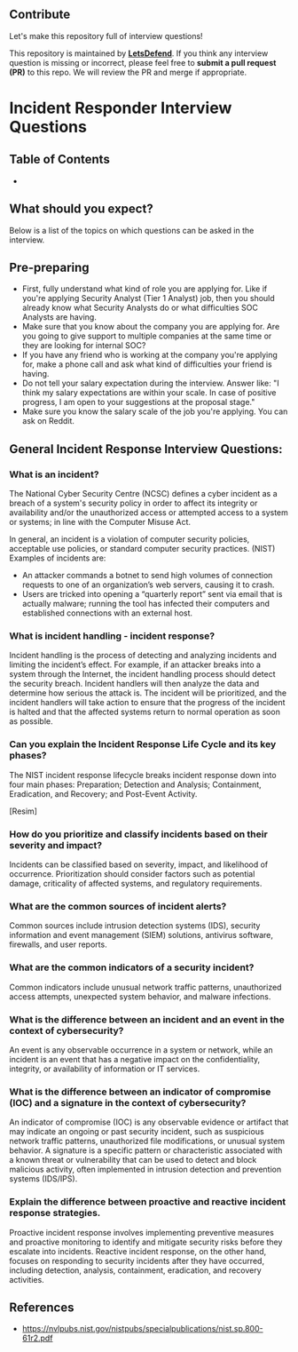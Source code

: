  ## Contribute

Let's make this repository full of interview questions!

This repository is maintained by [**LetsDefend**](https://letsdefend.io/). If you think any interview question is missing or incorrect, please feel free to **submit a pull request (PR)** to this repo. We will review the PR and merge if appropriate.

# Incident Responder Interview Questions

## Table of Contents

-

## What should you expect?

Below is a list of the topics on which questions can be asked in the interview.

## Pre-preparing

 - First, fully understand what kind of role you are applying for. Like if you're applying Security Analyst (Tier 1 Analyst) job, then you should already know what Security Analysts do or what difficulties SOC Analysts are having.
 - Make sure that you know about the company you are applying for. Are you going to give support to multiple companies at the same time or they are looking for internal SOC?
 - If you have any friend who is working at the company you're applying for, make a phone call and ask what kind of difficulties your friend is having.
 - Do not tell your salary expectation during the interview. Answer like: "I think my salary expectations are within your scale. In case of positive progress, I am open to your suggestions at the proposal stage."
 - Make sure you know the salary scale of the job you're applying. You can ask on Reddit.


## General Incident Response Interview Questions:

### What is an incident?

The National Cyber Security Centre (NCSC) defines a cyber incident as a breach of a system's security policy in order to affect its integrity or availability and/or the unauthorized access or attempted access to a system or systems; in line with the Computer Misuse Act. 

In general, an incident is a violation of computer security policies, acceptable use policies, or standard computer security practices. (NIST)
Examples of incidents are:
 - An attacker commands a botnet to send high volumes of connection requests to one of an
organization’s web servers, causing it to crash.
 - Users are tricked into opening a “quarterly report” sent via email that is actually malware;
running the tool has infected their computers and established connections with an external
host.

### What is incident handling - incident response?

Incident handling is the process of detecting and analyzing incidents and limiting the incident’s effect. For example, if an attacker breaks into a system through the Internet, the incident handling process should detect the security breach. Incident handlers will then analyze the data and determine how serious the attack is. The incident will be prioritized, and the incident handlers will take action to ensure that the progress of the incident is halted and that the affected systems return to normal operation as soon as possible.

### Can you explain the Incident Response Life Cycle and its key phases?

The NIST incident response lifecycle breaks incident response down into four main phases: Preparation; Detection and Analysis; Containment, Eradication, and Recovery; and Post-Event Activity.

[Resim]

### How do you prioritize and classify incidents based on their severity and impact?

Incidents can be classified based on severity, impact, and likelihood of occurrence. Prioritization should consider factors such as potential damage, criticality of affected systems, and regulatory requirements.

### What are the common sources of incident alerts?

Common sources include intrusion detection systems (IDS), security information and event management (SIEM) solutions, antivirus software, firewalls, and user reports.

### What are the common indicators of a security incident?

Common indicators include unusual network traffic patterns, unauthorized access attempts, unexpected system behavior, and malware infections.

### What is the difference between an incident and an event in the context of cybersecurity?

An event is any observable occurrence in a system or network, while an incident is an event that has a negative impact on the confidentiality, integrity, or availability of information or IT services.

### What is the difference between an indicator of compromise (IOC) and a signature in the context of cybersecurity?

An indicator of compromise (IOC) is any observable evidence or artifact that may indicate an ongoing or past security incident, such as suspicious network traffic patterns, unauthorized file modifications, or unusual system behavior. A signature is a specific pattern or characteristic associated with a known threat or vulnerability that can be used to detect and block malicious activity, often implemented in intrusion detection and prevention systems (IDS/IPS).

### Explain the difference between proactive and reactive incident response strategies.

Proactive incident response involves implementing preventive measures and proactive monitoring to identify and mitigate security risks before they escalate into incidents. Reactive incident response, on the other hand, focuses on responding to security incidents after they have occurred, including detection, analysis, containment, eradication, and recovery activities.





















## References

 - https://nvlpubs.nist.gov/nistpubs/specialpublications/nist.sp.800-61r2.pdf
